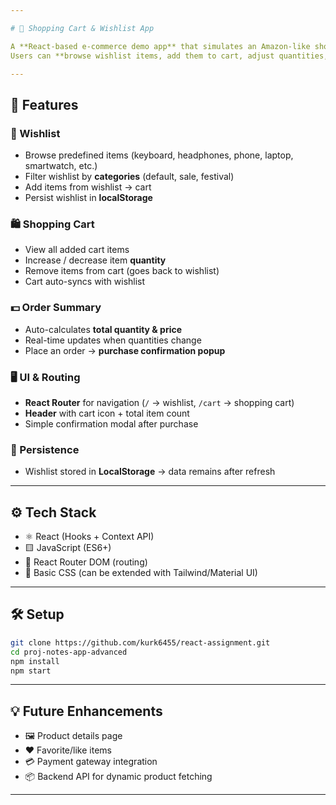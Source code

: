 ```yaml
---

# 🛒 Shopping Cart & Wishlist App

A **React-based e-commerce demo app** that simulates an Amazon-like shopping experience.
Users can **browse wishlist items, add them to cart, adjust quantities, view totals, and complete purchases** — all with persistent state management.

---
```


## 🚀 Features

### 🎁 Wishlist

* Browse predefined items (keyboard, headphones, phone, laptop, smartwatch, etc.)
* Filter wishlist by **categories** (default, sale, festival)
* Add items from wishlist → cart
* Persist wishlist in **localStorage**

### 🛍 Shopping Cart

* View all added cart items
* Increase / decrease item **quantity**
* Remove items from cart (goes back to wishlist)
* Cart auto-syncs with wishlist

### 💵 Order Summary

* Auto-calculates **total quantity & price**
* Real-time updates when quantities change
* Place an order → **purchase confirmation popup**

### 🖥 UI & Routing

* **React Router** for navigation (`/` → wishlist, `/cart` → shopping cart)
* **Header** with cart icon + total item count
* Simple confirmation modal after purchase

### 💾 Persistence

* Wishlist stored in **LocalStorage** → data remains after refresh

---

## ⚙️ Tech Stack

* ⚛️ React (Hooks + Context API)
* 🟨 JavaScript (ES6+)
* 🧭 React Router DOM (routing)
* 🎨 Basic CSS (can be extended with Tailwind/Material UI)

---

## 🛠 Setup

```bash
git clone https://github.com/kurk6455/react-assignment.git
cd proj-notes-app-advanced
npm install
npm start
```

---

## 💡 Future Enhancements

* 🖼 Product details page
* ❤️ Favorite/like items
* 💳 Payment gateway integration
* 📦 Backend API for dynamic product fetching

---